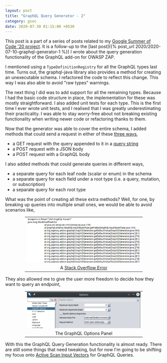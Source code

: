```yaml
---
layout: post
title: "GraphQL Query Generator - 2"
category: gsoc
date: 2020-07-30 01:15:00 +0530
---
```


This post is a part of a series of posts related to my [Google Summer of Code '20 project](/gsoc/). It is a follow-up to the [last post]({% post_url 2020/2020-07-10-graphql-generator-1 %}) I wrote about the query generation functionality of the GraphQL add-on for OWASP ZAP.

I mentioned using a `TypeDefinitionRegistry` for all the GraphQL types last time. Turns out, the graphql-java library also provides a method for creating an unexecutable schema. I refactored the code to reflect this change. This way I was also able to avoid "raw types" warnings.

The next thing I did was to add support for all the remaining types. Because I had the basic code structure in place, the implementation for these was mostly straightforward. I also added unit tests for each type. This is the first time I ever wrote unit tests, and I realised that I was greatly underestimating their practicality. I was able to stay worry-free about not breaking existing functionality when writing newer code or refactoring thanks to them.

Now that the generator was able to cover the entire schema, I added methods that could send a request in either of these [three ways](https://graphql.org/learn/serving-over-http/),
- a GET request with the query appended to it in a [query string](https://en.wikipedia.org/wiki/Query_string)
- a POST request with a JSON body
- a POST request with a GraphQL body

I also added methods that could generate queries in different ways,
- a separate query for each leaf node (scalar or enum) in the schema
- a separate query for each field under a root type (i.e. a query, mutation, or subscription)
- a separate query for each root type

What was the point of creating all these extra methods? Well, for one, by breaking up queries into multiple small ones, we would be able to avoid scenarios like,

<center>
<table style="table-layout: auto; width: 75%;">
<tbody>
<tr><td align="center">
<img src="/assets/images/graphql-generator-stack-overflow.png">
</td></tr>
<tr><td align="center">
A <a href="https://stackoverflow.com/questions/214741/what-is-a-stackoverflowerror">Stack Overflow Error</a>
</td></tr>
</tbody>
</table>
</center>

They also allowed me to give the user more freedom to decide how they want to query an endpoint,

<center>
<table style="table-layout: auto; width: 75%;">
<tbody>
<tr><td align="center">
<img src="/assets/images/graphql-generator-options-panel.png">
</td></tr>
<tr><td align="center">
The GraphQL Options Panel
</td></tr>
</tbody>
</table>
</center>

With this the GraphQL Query Generation functionality is almost ready. There are still some things that need tweaking, but for now I'm going to be shifting my focus onto [Active Scan Input Vectors](https://www.zaproxy.org/docs/desktop/ui/dialogs/options/ascaninput/) for GraphQL Queries.
